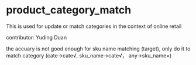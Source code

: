 # product_category_match
This is used for update or match categories in the context of online retail

contributor: Yuding Duan

the accuary is not good enough for sku name matching (target), only do it to match category (cate->cate√, sku_name->cate√， any->sku_name×)
